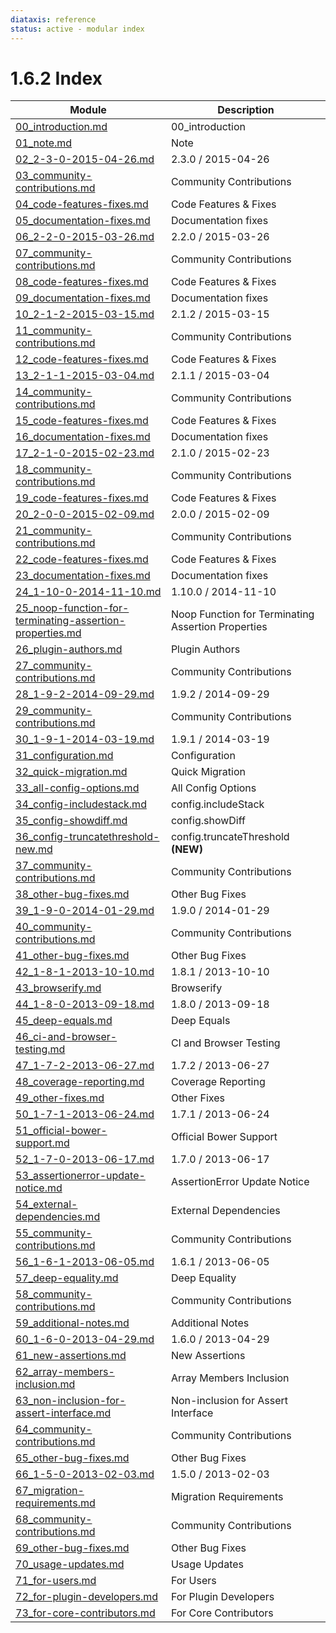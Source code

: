 ```yaml
---
diataxis: reference
status: active - modular index
---
```


# 1.6.2 Index

| Module | Description |
|--------|-------------|
| [00_introduction.md](00_introduction.md) | 00_introduction |
| [01_note.md](01_note.md) | Note |
| [02_2-3-0-2015-04-26.md](02_2-3-0-2015-04-26.md) | 2.3.0 / 2015-04-26 |
| [03_community-contributions.md](03_community-contributions.md) | Community Contributions |
| [04_code-features-fixes.md](04_code-features-fixes.md) | Code Features & Fixes |
| [05_documentation-fixes.md](05_documentation-fixes.md) | Documentation fixes |
| [06_2-2-0-2015-03-26.md](06_2-2-0-2015-03-26.md) | 2.2.0 / 2015-03-26 |
| [07_community-contributions.md](07_community-contributions.md) | Community Contributions |
| [08_code-features-fixes.md](08_code-features-fixes.md) | Code Features & Fixes |
| [09_documentation-fixes.md](09_documentation-fixes.md) | Documentation fixes |
| [10_2-1-2-2015-03-15.md](10_2-1-2-2015-03-15.md) | 2.1.2 / 2015-03-15 |
| [11_community-contributions.md](11_community-contributions.md) | Community Contributions |
| [12_code-features-fixes.md](12_code-features-fixes.md) | Code Features & Fixes |
| [13_2-1-1-2015-03-04.md](13_2-1-1-2015-03-04.md) | 2.1.1 / 2015-03-04 |
| [14_community-contributions.md](14_community-contributions.md) | Community Contributions |
| [15_code-features-fixes.md](15_code-features-fixes.md) | Code Features & Fixes |
| [16_documentation-fixes.md](16_documentation-fixes.md) | Documentation fixes |
| [17_2-1-0-2015-02-23.md](17_2-1-0-2015-02-23.md) | 2.1.0 / 2015-02-23 |
| [18_community-contributions.md](18_community-contributions.md) | Community Contributions |
| [19_code-features-fixes.md](19_code-features-fixes.md) | Code Features & Fixes |
| [20_2-0-0-2015-02-09.md](20_2-0-0-2015-02-09.md) | 2.0.0 / 2015-02-09 |
| [21_community-contributions.md](21_community-contributions.md) | Community Contributions |
| [22_code-features-fixes.md](22_code-features-fixes.md) | Code Features & Fixes |
| [23_documentation-fixes.md](23_documentation-fixes.md) | Documentation fixes |
| [24_1-10-0-2014-11-10.md](24_1-10-0-2014-11-10.md) | 1.10.0 / 2014-11-10 |
| [25_noop-function-for-terminating-assertion-properties.md](25_noop-function-for-terminating-assertion-properties.md) | Noop Function for Terminating Assertion Properties |
| [26_plugin-authors.md](26_plugin-authors.md) | Plugin Authors |
| [27_community-contributions.md](27_community-contributions.md) | Community Contributions |
| [28_1-9-2-2014-09-29.md](28_1-9-2-2014-09-29.md) | 1.9.2 / 2014-09-29 |
| [29_community-contributions.md](29_community-contributions.md) | Community Contributions |
| [30_1-9-1-2014-03-19.md](30_1-9-1-2014-03-19.md) | 1.9.1 / 2014-03-19 |
| [31_configuration.md](31_configuration.md) | Configuration |
| [32_quick-migration.md](32_quick-migration.md) | Quick Migration |
| [33_all-config-options.md](33_all-config-options.md) | All Config Options |
| [34_config-includestack.md](34_config-includestack.md) | config.includeStack |
| [35_config-showdiff.md](35_config-showdiff.md) | config.showDiff |
| [36_config-truncatethreshold-new.md](36_config-truncatethreshold-new.md) | config.truncateThreshold **(NEW)** |
| [37_community-contributions.md](37_community-contributions.md) | Community Contributions |
| [38_other-bug-fixes.md](38_other-bug-fixes.md) | Other Bug Fixes |
| [39_1-9-0-2014-01-29.md](39_1-9-0-2014-01-29.md) | 1.9.0 / 2014-01-29 |
| [40_community-contributions.md](40_community-contributions.md) | Community Contributions |
| [41_other-bug-fixes.md](41_other-bug-fixes.md) | Other Bug Fixes |
| [42_1-8-1-2013-10-10.md](42_1-8-1-2013-10-10.md) | 1.8.1 / 2013-10-10 |
| [43_browserify.md](43_browserify.md) | Browserify |
| [44_1-8-0-2013-09-18.md](44_1-8-0-2013-09-18.md) | 1.8.0 / 2013-09-18 |
| [45_deep-equals.md](45_deep-equals.md) | Deep Equals |
| [46_ci-and-browser-testing.md](46_ci-and-browser-testing.md) | CI and Browser Testing |
| [47_1-7-2-2013-06-27.md](47_1-7-2-2013-06-27.md) | 1.7.2 / 2013-06-27 |
| [48_coverage-reporting.md](48_coverage-reporting.md) | Coverage Reporting |
| [49_other-fixes.md](49_other-fixes.md) | Other Fixes |
| [50_1-7-1-2013-06-24.md](50_1-7-1-2013-06-24.md) | 1.7.1 / 2013-06-24 |
| [51_official-bower-support.md](51_official-bower-support.md) | Official Bower Support |
| [52_1-7-0-2013-06-17.md](52_1-7-0-2013-06-17.md) | 1.7.0 / 2013-06-17 |
| [53_assertionerror-update-notice.md](53_assertionerror-update-notice.md) | AssertionError Update Notice |
| [54_external-dependencies.md](54_external-dependencies.md) | External Dependencies |
| [55_community-contributions.md](55_community-contributions.md) | Community Contributions |
| [56_1-6-1-2013-06-05.md](56_1-6-1-2013-06-05.md) | 1.6.1 / 2013-06-05 |
| [57_deep-equality.md](57_deep-equality.md) | Deep Equality |
| [58_community-contributions.md](58_community-contributions.md) | Community Contributions |
| [59_additional-notes.md](59_additional-notes.md) | Additional Notes |
| [60_1-6-0-2013-04-29.md](60_1-6-0-2013-04-29.md) | 1.6.0 / 2013-04-29 |
| [61_new-assertions.md](61_new-assertions.md) | New Assertions |
| [62_array-members-inclusion.md](62_array-members-inclusion.md) | Array Members Inclusion |
| [63_non-inclusion-for-assert-interface.md](63_non-inclusion-for-assert-interface.md) | Non-inclusion for Assert Interface |
| [64_community-contributions.md](64_community-contributions.md) | Community Contributions |
| [65_other-bug-fixes.md](65_other-bug-fixes.md) | Other Bug Fixes |
| [66_1-5-0-2013-02-03.md](66_1-5-0-2013-02-03.md) | 1.5.0 / 2013-02-03 |
| [67_migration-requirements.md](67_migration-requirements.md) | Migration Requirements |
| [68_community-contributions.md](68_community-contributions.md) | Community Contributions |
| [69_other-bug-fixes.md](69_other-bug-fixes.md) | Other Bug Fixes |
| [70_usage-updates.md](70_usage-updates.md) | Usage Updates |
| [71_for-users.md](71_for-users.md) | For Users |
| [72_for-plugin-developers.md](72_for-plugin-developers.md) | For Plugin Developers |
| [73_for-core-contributors.md](73_for-core-contributors.md) | For Core Contributors |
